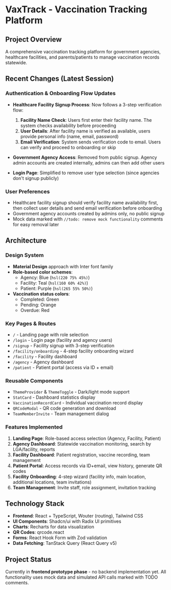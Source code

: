 # VaxTrack - Vaccination Tracking Platform

## Project Overview
A comprehensive vaccination tracking platform for government agencies, healthcare facilities, and parents/patients to manage vaccination records statewide.

## Recent Changes (Latest Session)

### Authentication & Onboarding Flow Updates
- **Healthcare Facility Signup Process**: Now follows a 3-step verification flow:
  1. **Facility Name Check**: Users first enter their facility name. The system checks availability before proceeding
  2. **User Details**: After facility name is verified as available, users provide personal info (name, email, password)
  3. **Email Verification**: System sends verification code to email. Users can verify and proceed to onboarding or skip

- **Government Agency Access**: Removed from public signup. Agency admin accounts are created internally, admins can then add other users

- **Login Page**: Simplified to remove user type selection (since agencies don't signup publicly)

### User Preferences
- Healthcare facility signup should verify facility name availability first, then collect user details and send email verification before onboarding
- Government agency accounts created by admins only, no public signup
- Mock data marked with `//todo: remove mock functionality` comments for easy removal later

## Architecture

### Design System
- **Material Design** approach with Inter font family
- **Role-based color schemes**:
  - Agency: Blue (`hsl(220 75% 45%)`)
  - Facility: Teal (`hsl(160 60% 42%)`)
  - Patient: Purple (`hsl(265 55% 50%)`)
- **Vaccination status colors**:
  - Completed: Green
  - Pending: Orange
  - Overdue: Red

### Key Pages & Routes
- `/` - Landing page with role selection
- `/login` - Login page (facility and agency users)
- `/signup` - Facility signup with 3-step verification
- `/facility/onboarding` - 4-step facility onboarding wizard
- `/facility` - Facility dashboard
- `/agency` - Agency dashboard
- `/patient` - Patient portal (access via ID + email)

### Reusable Components
- `ThemeProvider` & `ThemeToggle` - Dark/light mode support
- `StatCard` - Dashboard statistics display
- `VaccinationRecordCard` - Individual vaccination record display
- `QRCodeModal` - QR code generation and download
- `TeamMemberInvite` - Team management dialog

### Features Implemented
1. **Landing Page**: Role-based access selection (Agency, Facility, Patient)
2. **Agency Dashboard**: Statewide vaccination monitoring, search by LGA/facility, reports
3. **Facility Dashboard**: Patient registration, vaccine recording, team management
4. **Patient Portal**: Access records via ID+email, view history, generate QR codes
5. **Facility Onboarding**: 4-step wizard (facility info, main location, additional locations, team invitations)
6. **Team Management**: Invite staff, role assignment, invitation tracking

## Technology Stack
- **Frontend**: React + TypeScript, Wouter (routing), Tailwind CSS
- **UI Components**: Shadcn/ui with Radix UI primitives
- **Charts**: Recharts for data visualization
- **QR Codes**: qrcode.react
- **Forms**: React Hook Form with Zod validation
- **Data Fetching**: TanStack Query (React Query v5)

## Project Status
Currently in **frontend prototype phase** - no backend implementation yet. All functionality uses mock data and simulated API calls marked with TODO comments.
